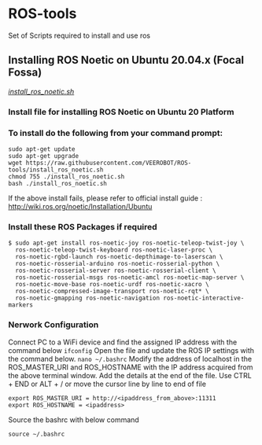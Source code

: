 # ROS-tools
Set of Scripts required to install and use ros

## Installing ROS Noetic on Ubuntu 20.04.x (Focal Fossa)
[_install_ros_noetic.sh_]([https://pages.github.com/](https://raw.githubusercontent.com/VEEROBOT/ROS-tools/main/install_ros_noetic.sh?token=GHSAT0AAAAAABY6LBPRIDKFD3NAMHPPHNTGYZIPYZA))

### Install file for installing ROS Noetic on Ubuntu 20 Platform
### To install do the following from your command prompt: 

```
sudo apt-get update
sudo apt-get upgrade
wget https://raw.githubusercontent.com/VEEROBOT/ROS-tools/install_ros_noetic.sh
chmod 755 ./install_ros_noetic.sh 
bash ./install_ros_noetic.sh
```
If the above install fails, please refer to official install guide : http://wiki.ros.org/noetic/Installation/Ubuntu

### Install these ROS Packages if required
```
$ sudo apt-get install ros-noetic-joy ros-noetic-teleop-twist-joy \
  ros-noetic-teleop-twist-keyboard ros-noetic-laser-proc \
  ros-noetic-rgbd-launch ros-noetic-depthimage-to-laserscan \
  ros-noetic-rosserial-arduino ros-noetic-rosserial-python \
  ros-noetic-rosserial-server ros-noetic-rosserial-client \
  ros-noetic-rosserial-msgs ros-noetic-amcl ros-noetic-map-server \
  ros-noetic-move-base ros-noetic-urdf ros-noetic-xacro \
  ros-noetic-compressed-image-transport ros-noetic-rqt* \
  ros-noetic-gmapping ros-noetic-navigation ros-noetic-interactive-markers
```  
  ### Nerwork Configuration
  Connect PC to a WiFi device and find the assigned IP address with the command below
  ``` ifconfig ```
  Open the file and update the ROS IP settings with the command below. 
  ``` nano ~/.bashrc ```
 Modify the address of localhost in the ROS_MASTER_URI and ROS_HOSTNAME with the IP address acquired from the above terminal window. Add the details at the end of the file. Use CTRL + END or ALT + / or move the cursor line by line to end of file
 ```
 export ROS_MASTER_URI = http://<ipaddress_from_above>:11311
 export ROS_HOSTNAME = <ipaddress>
 ```
 Source the bashrc with below command
 ```
 source ~/.bashrc
 ```

